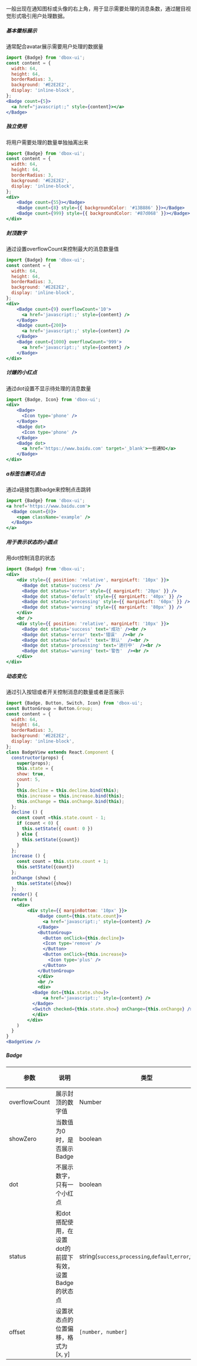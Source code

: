一般出现在通知图标或头像的右上角，用于显示需要处理的消息条数，通过醒目视觉形式吸引用户处理数据。

##### **基本徽标展示**
通常配合avatar展示需要用户处理的数据量
```jsx
import {Badge} from 'dbox-ui';
const content = {
  width: 64,
  height: 64,
  borderRadius: 3,
  background: '#E2E2E2',
  display: 'inline-block',
};
<Badge count={5}>
  <a href="javascript:;" style={content}></a>
</Badge>
```

##### **独立使用**
将用户需要处理的数量单独抽离出来
```jsx
import {Badge} from 'dbox-ui';
const content = {
  width: 64,
  height: 64,
  borderRadius: 3,
  background: '#E2E2E2',
  display: 'inline-block',
};
<div>
	<Badge count={55}></Badge>
    <Badge count={8} style={{ backgroundColor: '#13B886' }}></Badge>
    <Badge count={999} style={{ backgroundColor: '#87d068' }}></Badge>
</div>
```

##### **封顶数字**
通过设置overflowCount来控制最大的消息数量值
```jsx
import {Badge} from 'dbox-ui';
const content = {
  width: 64,
  height: 64,
  borderRadius: 3,
  background: '#E2E2E2',
  display: 'inline-block',
};
<div>
	<Badge count={9} overflowCount='10'>
      <a href='javascript:;' style={content} />
    </Badge>
    <Badge count={200}>
      <a href='javascript:;' style={content} />
    </Badge>
    <Badge count={1000} overflowCount='999'>
      <a href='javascript:;' style={content} />
    </Badge>
</div>
```


##### **讨嫌的小红点**
通过dot设置不显示待处理的消息数量
```jsx
import {Badge, Icon} from 'dbox-ui';
<div>
	<Badge>
	  <Icon type='phone' />
	</Badge>
	<Badge dot>
	  <Icon type='phone' />
	</Badge>
	<Badge dot>
	  <a href='https://www.baidu.com' target='_blank'>一些通知</a>
	</Badge>
</div>
```

##### **a标签包裹可点击**
通过a链接包裹badge来控制点击跳转
```jsx
import {Badge} from 'dbox-ui';
<a href='https://www.baidu.com'>
  <Badge count={8}>
    <span className='example' />
  </Badge>
</a>
```

##### **用于表示状态的小圆点**
用dot控制消息的状态
```jsx
import {Badge} from 'dbox-ui';
<div>
	<div style={{ position: 'relative', marginLeft: '10px' }}>
      <Badge dot status='success' />
      <Badge dot status='error' style={{ marginLeft: '20px' }} />
      <Badge dot status='default' style={{ marginLeft: '40px' }} />
      <Badge dot status='processing' style={{ marginLeft: '60px' }} />
      <Badge dot status='warning' style={{ marginLeft: '80px' }} />
    </div>
    <br />
    <div style={{ position: 'relative', marginLeft: '10px' }}>
      <Badge dot status='success' text='成功' /><br />
      <Badge dot status='error' text='错误'  /><br />
      <Badge dot status='default' text='默认'  /><br />
      <Badge dot status='processing' text='进行中'  /><br />
      <Badge dot status='warning' text='警告'  /><br />
    </div>
</div>
```

##### **动态变化**
通过引入按钮或者开关控制消息的数量或者是否展示
```jsx
import {Badge, Button, Switch, Icon} from 'dbox-ui';
const ButtonGroup = Button.Group;
const content = {
  width: 64,
  height: 64,
  borderRadius: 3,
  background: '#E2E2E2',
  display: 'inline-block',
};
class BadgeView extends React.Component {
  constructor(props) {
    super(props);
    this.state = {
    show: true,
    count: 5,
    }
    this.decline = this.decline.bind(this);
    this.increase = this.increase.bind(this);
    this.onChange = this.onChange.bind(this);
  };
  decline () {
    const count =this.state.count - 1;
    if (count < 0) {
      this.setState({ count: 0 })
    } else {
      this.setState({count})
    }
  };
  increase () {
    const count = this.state.count + 1;
    this.setState({count})
  };
  onChange (show) {
    this.setState({show})
  };
  render() {
  return (
	<div>
        <div style={{ marginBottom: '10px' }}>
            <Badge count={this.state.count}>
              <a href='javascript:;' style={content} />
            </Badge>
            <ButtonGroup>
              <Button onClick={this.decline}>
              <Icon type='remove' />
              </Button>
              <Button onClick={this.increase}>
                <Icon type='plus' />
              </Button>
            </ButtonGroup>
            </div>
            <br />
            <div>
          <Badge dot={this.state.show}>
              <a href='javascript:;' style={content} />
          </Badge>
          <Switch checked={this.state.show} onChange={this.onChange} />
          </div>
        </div>
    )
  }
}
<BadgeView />
```

##### **Badge**

| 参数           | 说明                             | 类型 |默认值 |
|----------------|--------------------------------|---------|--------|
| overflowCount  | 展示封顶的数字值                 | Number | 99     |
| showZero            | 当数值为0时，是否展示Badge       | boolean    |false  |
| dot            | 不展示数字，只有一个小红点       | boolean    |false  |
| status            | 和dot搭配使用，在设置dot的前提下有效，设置Badge的状态点       | string(`success`,`processing`,`default`,`error`,`warning`)   |''  |
| offset            | 设置状态点的位置偏移，格式为 [x, y]      | `[number, number]`   | - |



